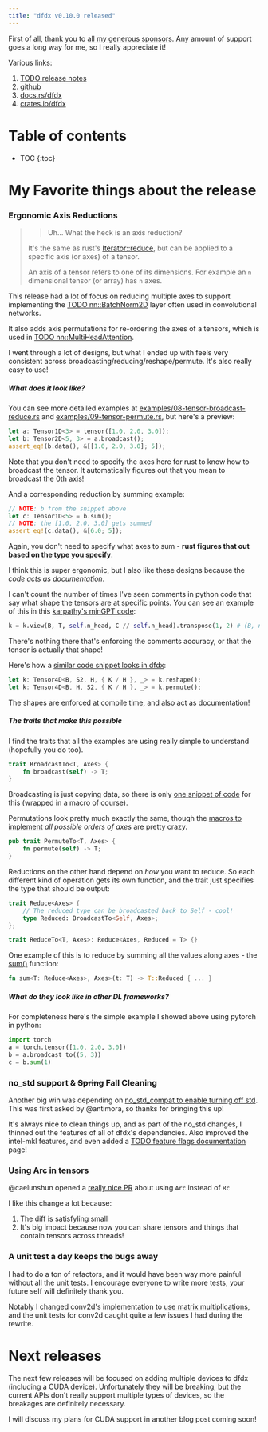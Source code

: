 ```yaml
---
title: "dfdx v0.10.0 released"
---
```


First of all, thank you to [all my generous sponsors](https://github.com/sponsors/coreylowman/).
Any amount of support goes a long way for me, so I really appreciate it!

Various links:
1. [TODO release notes](#)
2. [github](https://github.com/coreylowman/dfdx)
3. [docs.rs/dfdx](https://docs.rs/dfdx/latest/dfdx/)
4. [crates.io/dfdx](https://crates.io/crates/dfdx)

# Table of contents

* TOC
{:toc}

# My Favorite things about the release

### Ergonomic Axis Reductions

> > Uh... What the heck is an axis reduction?
>
> It's the same as rust's [Iterator::reduce](https://doc.rust-lang.org/std/iter/trait.Iterator.html#method.reduce),
> but can be applied to a specific axis (or axes) of a tensor.
>
> An axis of a tensor refers to one of its dimensions. For example an `n`
> dimensional tensor (or array) has `n` axes.

This release had a lot of focus on reducing multiple axes to support implementing
the [TODO nn::BatchNorm2D](#) layer often used in convolutional networks.

It also adds axis permutations for re-ordering the axes of a tensors, which is
used in [TODO nn::MultiHeadAttention](#).

I went through a lot of designs, but what I ended up with feels very consistent
across broadcasting/reducing/reshape/permute. It's also really easy to use!

##### What does it look like?

You can see more detailed examples at [examples/08-tensor-broadcast-reduce.rs](https://github.com/coreylowman/dfdx/blob/main/examples/08-tensor-broadcast-reduce.rs) and [examples/09-tensor-permute.rs](https://github.com/coreylowman/dfdx/blob/main/examples/09-tensor-permute.rs), but here's a preview:

```rust
let a: Tensor1D<3> = tensor([1.0, 2.0, 3.0]);
let b: Tensor2D<5, 3> = a.broadcast();
assert_eq!(b.data(), &[[1.0, 2.0, 3.0]; 5]);
```

Note that you don't need to specify the axes here for rust to know how to broadcast the tensor. It automatically figures out that you mean to broadcast the 0th axis!

And a corresponding reduction by summing example:

```rust
// NOTE: b from the snippet above
let c: Tensor1D<5> = b.sum();
// NOTE: the [1.0, 2.0, 3.0] gets summed
assert_eq!(c.data(), &[6.0; 5]);
```

Again, you don't need to specify what axes to sum - **rust figures that out based on the type you specify**.

I think this is super ergonomic, but I also like these designs because the *code acts as documentation*.

I can't count the number of times I've seen comments in python code that say what shape the tensors are at specific points. You can see an example of this in this
[karpathy's minGPT code](https://github.com/karpathy/minGPT/blob/master/mingpt/model.py#L57):

```python
k = k.view(B, T, self.n_head, C // self.n_head).transpose(1, 2) # (B, nh, T, hs)
```

There's nothing there that's enforcing the comments accuracy, or that the tensor is actually that shape!

Here's how a [similar code snippet looks in dfdx](https://github.com/coreylowman/dfdx/blob/main/src/nn/transformer/mha.rs#L151):
```rust
let k: Tensor4D<B, S2, H, { K / H }, _> = k.reshape();
let k: Tensor4D<B, H, S2, { K / H }, _> = k.permute();
```

The shapes are enforced at compile time, and also act as documentation!

##### The traits that make this possible

I find the traits that all the examples are using really simple to understand (hopefully you do too).

```rust
trait BroadcastTo<T, Axes> {
    fn broadcast(self) -> T;
}
```

Broadcasting is just copying data, so there is only [one snippet of code](https://github.com/coreylowman/dfdx/blob/main/src/tensor_ops/impl_broadcast_reduce.rs#L53) for this (wrapped in a macro of course).

Permutations look pretty much exactly the same, though the [macros to implement](https://github.com/coreylowman/dfdx/blob/main/src/tensor_ops/permute.rs#L87) *all possible orders of axes* are pretty crazy.

```rust
pub trait PermuteTo<T, Axes> {
    fn permute(self) -> T;
}
```

Reductions on the other hand depend on *how* you want to reduce. So each different kind of operation gets its own function, and the trait just specifies the type
that should be output:

```rust
trait Reduce<Axes> {
    // The reduced type can be broadcasted back to Self - cool!
    type Reduced: BroadcastTo<Self, Axes>;
};

trait ReduceTo<T, Axes>: Reduce<Axes, Reduced = T> {}
```

One example of this is to reduce by summing all the values along axes - the [sum()](https://github.com/coreylowman/dfdx/blob/main/src/tensor_ops/impl_sum.rs#L30) function:

```rust
fn sum<T: Reduce<Axes>, Axes>(t: T) -> T::Reduced { ... }
```

##### What do they look like in other DL frameworks?

For completeness here's the simple example I showed above using pytorch in python:

```python
import torch
a = torch.tensor([1.0, 2.0, 3.0])
b = a.broadcast_to((5, 3))
c = b.sum(1)
```

### no_std support & ~~Spring~~ Fall Cleaning

Another big win was depending on [no_std_compat to enable turning off std](https://github.com/coreylowman/dfdx/pull/244). This was first asked by @antimora, so thanks for bringing this up!

It's always nice to clean things up, and as part of the no_std changes, I thinned out the features of all of dfdx's dependencies. Also improved the intel-mkl features, and even added a [TODO feature flags documentation](#) page!

### Using Arc in tensors

@caelunshun opened a [really nice PR](https://github.com/coreylowman/dfdx/pull/236) about using `Arc` instead of `Rc`

I like this change a lot because:
1. The diff is satisfyling small
2. It's big impact because now you can share tensors and things that contain tensors across threads!

### A unit test a day keeps the bugs away

I had to do a ton of refactors, and it would have been way more painful without all the unit tests. I encourage everyone to write more tests, your future self will definitely thank you.

Notably I changed conv2d's implementation to [use matrix multiplications](https://github.com/coreylowman/dfdx/pull/237), and the unit tests for conv2d caught quite a few issues I had during the rewrite.

# Next releases

The next few releases will be focused on adding multiple devices to dfdx (including a CUDA device). Unfortunately they will be breaking, but the current APIs don't really support multiple types of devices, so the breakages are definitely necessary.

I will discuss my plans for CUDA support in another blog post coming soon!
